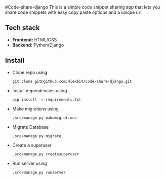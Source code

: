#Code-share-django
This is a simple code snippet sharing app that lets you share code snippets with easy copy paste options and a unique url

## Tech stack
- **Frontend:** HTML/CSS
- **Backend:** Python/Django

## Install

- Clone repo using
  ```
  git clone git@github.com:4lexbit/code-share-django.git

- Install dependencies using
  ```
  pip install -r requirements.txt

- Make migrations using
  ```
  .src/manage.py makemigrations

- Migrate Database
  ```
  .src/manage.py migrate

- Create a superuser
  ```
  .src/manage.py createsuperuser
  
- Run server using
  ```
  .src/manage.py runserver